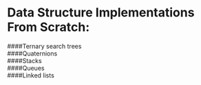 # Data Structure Implementations From Scratch:<br />
####Ternary search trees<br />
####Quaternions<br />
####Stacks<br />
####Queues<br />
####Linked lists <br />
